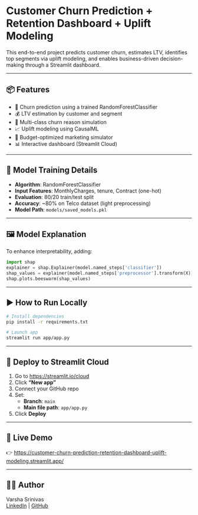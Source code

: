 
# Customer Churn Prediction + Retention Dashboard + Uplift Modeling

This end-to-end project predicts customer churn, estimates LTV, identifies top segments via uplift modeling, and enables business-driven decision-making through a Streamlit dashboard.

---

## 📦 Features

- 🔁 Churn prediction using a trained RandomForestClassifier
- 💰 LTV estimation by customer and segment
- 🧠 Multi-class churn reason simulation
- 📈 Uplift modeling using CausalML
- 🎯 Budget-optimized marketing simulator
- 📊 Interactive dashboard (Streamlit Cloud)

---

## 🧠 Model Training Details

- **Algorithm**: RandomForestClassifier
- **Input Features**: MonthlyCharges, tenure, Contract (one-hot)
- **Evaluation**: 80/20 train/test split
- **Accuracy**: ~80% on Telco dataset (light preprocessing)
- **Model Path**: `models/saved_models.pkl`

---

## 🖼️ Model Explanation

To enhance interpretability, adding:

```python
import shap
explainer = shap.Explainer(model.named_steps['classifier'])
shap_values = explainer(model.named_steps['preprocessor'].transform(X))
shap.plots.beeswarm(shap_values)
```


---

## ▶️ How to Run Locally

```bash
# Install dependencies
pip install -r requirements.txt

# Launch app
streamlit run app/app.py
```

---

## 🚀 Deploy to Streamlit Cloud

1. Go to https://streamlit.io/cloud
2. Click **“New app”**
3. Connect your GitHub repo
4. Set:
   - **Branch**: `main`
   - **Main file path**: `app/app.py`
5. Click **Deploy**

---

## 📎 Live Demo

👉 https://customer-churn-prediction-retention-dashboard-uplift-modeling.streamlit.app/

---

## 👩‍💻 Author

Varsha Srinivas  
[LinkedIn](https://www.linkedin.com/in/varsha-srinivas-24011995) | [GitHub](https://github.com/VarshaSrinivasprojects)
